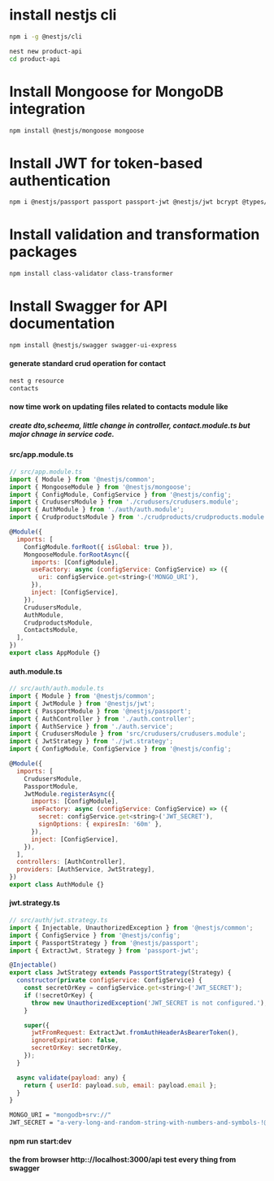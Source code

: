 # install nestjs cli

```sh
npm i -g @nestjs/cli

nest new product-api
cd product-api
```

# Install Mongoose for MongoDB integration

```sh
npm install @nestjs/mongoose mongoose
```

# Install JWT for token-based authentication

```sh
npm i @nestjs/passport passport passport-jwt @nestjs/jwt bcrypt @types/passport-jwt @types/bcrypt jsonwebtoken bcrypt @nestjs/config
```

# Install validation and transformation packages

```sh
npm install class-validator class-transformer
```

# Install Swagger for API documentation

```sh
npm install @nestjs/swagger swagger-ui-express
```

#### generate standard crud operation for contact

```sh
nest g resource
contacts
```

#### now time work on updating files related to contacts module like

##### create dto,scheema, little change in controller, contact.module.ts but major chnage in service code.

#### src/app.module.ts

```js
// src/app.module.ts
import { Module } from '@nestjs/common';
import { MongooseModule } from '@nestjs/mongoose';
import { ConfigModule, ConfigService } from '@nestjs/config';
import { CrudusersModule } from './crudusers/crudusers.module';
import { AuthModule } from './auth/auth.module';
import { CrudproductsModule } from './crudproducts/crudproducts.module';

@Module({
  imports: [
    ConfigModule.forRoot({ isGlobal: true }),
    MongooseModule.forRootAsync({
      imports: [ConfigModule],
      useFactory: async (configService: ConfigService) => ({
        uri: configService.get<string>('MONGO_URI'),
      }),
      inject: [ConfigService],
    }),
    CrudusersModule,
    AuthModule,
    CrudproductsModule,
    ContactsModule,
  ],
})
export class AppModule {}
```

#### auth.module.ts

```js
// src/auth/auth.module.ts
import { Module } from '@nestjs/common';
import { JwtModule } from '@nestjs/jwt';
import { PassportModule } from '@nestjs/passport';
import { AuthController } from './auth.controller';
import { AuthService } from './auth.service';
import { CrudusersModule } from 'src/crudusers/crudusers.module';
import { JwtStrategy } from './jwt.strategy';
import { ConfigModule, ConfigService } from '@nestjs/config';

@Module({
  imports: [
    CrudusersModule,
    PassportModule,
    JwtModule.registerAsync({
      imports: [ConfigModule],
      useFactory: async (configService: ConfigService) => ({
        secret: configService.get<string>('JWT_SECRET'),
        signOptions: { expiresIn: '60m' },
      }),
      inject: [ConfigService],
    }),
  ],
  controllers: [AuthController],
  providers: [AuthService, JwtStrategy],
})
export class AuthModule {}
```

#### jwt.strategy.ts

```js
// src/auth/jwt.strategy.ts
import { Injectable, UnauthorizedException } from '@nestjs/common';
import { ConfigService } from '@nestjs/config';
import { PassportStrategy } from '@nestjs/passport';
import { ExtractJwt, Strategy } from 'passport-jwt';

@Injectable()
export class JwtStrategy extends PassportStrategy(Strategy) {
  constructor(private configService: ConfigService) {
    const secretOrKey = configService.get<string>('JWT_SECRET');
    if (!secretOrKey) {
      throw new UnauthorizedException('JWT_SECRET is not configured.');
    }

    super({
      jwtFromRequest: ExtractJwt.fromAuthHeaderAsBearerToken(),
      ignoreExpiration: false,
      secretOrKey: secretOrKey,
    });
  }

  async validate(payload: any) {
    return { userId: payload.sub, email: payload.email };
  }
}
```

```sh
MONGO_URI = "mongodb+srv://"
JWT_SECRET = "a-very-long-and-random-string-with-numbers-and-symbols-!@#$%^&*()_+"
```

#### npm run start:dev

#### the from browser http:://localhost:3000/api test every thing from swagger
